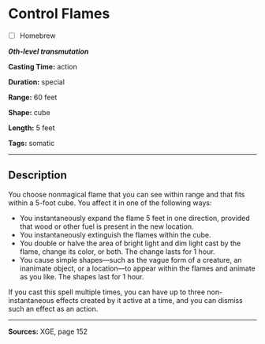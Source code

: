 # Control Flames

- [ ] Homebrew

***0th-level transmutation***

**Casting Time:** action

**Duration:** special

**Range:** 60 feet

**Shape:** cube

**Length:** 5 feet

**Tags:** somatic

---

## Description
You choose nonmagical flame that you can see within range and that fits within a 5-foot cube.
You affect it in one of the following ways:
- You instantaneously expand the flame 5 feet in one direction, provided that wood or other fuel is present in the new location.
- You instantaneously extinguish the flames within the cube.
- You double or halve the area of bright light and dim light cast by the flame, change its color, or both.
	The change lasts for 1 hour.
- You cause simple shapes&mdash;such as the vague form of a creature, an inanimate object, or a location&mdash;to appear within the flames and animate as you like.
	The shapes last for 1 hour.

If you cast this spell multiple times, you can have up to three non-instantaneous effects created by it active at a time, and you can dismiss such an effect as an action.

---

**Sources:** XGE, page 152

